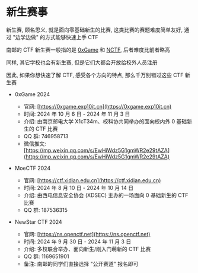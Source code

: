 # 新生赛事

新生赛, 顾名思义, 就是面向零基础新生的比赛, 这类比赛的赛题难度简单友好,  通过 "边学边做" 的方式能够快速上手 CTF

南邮的 CTF 新生赛一般指的是 [0xGame](/introduction/faq/#0xgame) 和 [NCTF](/introduction/faq/#nctf), 后者难度比前者略高

同样, 其它学校也会有新生赛, 但是它们大都会开放给校外人员注册

因此, 如果你想快速了解 CTF, 感受各个方向的特点, 那么千万别错过这些 CTF 新生赛

- 0xGame 2024
    - 官网: [https://0xgame.exp10it.cn](https://0xgame.exp10it.cn)
    - 时间: 2024 年 10 月 6 日 - 2024 年 11 月 3 日
    - 介绍: 由南京邮电大学 X1cT34m、校科协共同举办的面向校内外 0 基础新生的 CTF 比赛
    - QQ 群: 746958713
    - 微信推文: [https://mp.weixin.qq.com/s/EwHiWdz5G1gmWR2e29tAZA](https://mp.weixin.qq.com/s/EwHiWdz5G1gmWR2e29tAZA)

- MoeCTF 2024
    - 官网: [https://ctf.xidian.edu.cn](https://ctf.xidian.edu.cn)
    - 时间: 2024 年 8 月 10 日 - 2024 年 10 月 14 日
    - 介绍: 由西电信息安全协会 (XDSEC) 主办的一场面向 0 基础新生的 CTF 比赛
    - QQ 群: 187536315

- NewStar CTF 2024
    - 官网: [https://ns.openctf.net](https://ns.openctf.net)
    - 时间: 2024 年 9 月 30 日 - 2024 年 11 月 3 日
    - 介绍: 多校联合举办、面向新生/刚入门萌新的 CTF 比赛
    - QQ 群: 1169651901
    - 备注: 南邮的同学们直接选择 "公开赛道" 报名即可
